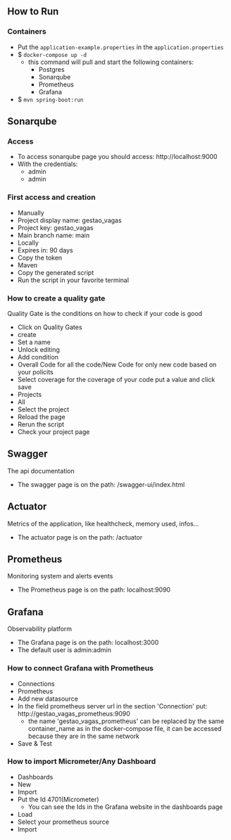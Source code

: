 ## How to Run

### Containers
- Put the `application-example.properties` in the `application.properties`
- $ `docker-compose up -d`
  - this command will pull and start the following containers:
    - Postgres
    - Sonarqube
    - Prometheus
    - Grafana
- $ `mvn spring-boot:run`

## Sonarqube

### Access
- To access sonarqube page you should access: http://localhost:9000
- With the credentials:
  - admin
  - admin

### First access and creation
- Manually
- Project display name: gestao_vagas
- Project key: gestao_vagas
- Main branch name: main
- Locally
- Expires in: 90 days
- Copy the token
- Maven
- Copy the generated script
- Run the script in your favorite terminal

### How to create a quality gate

Quality Gate is the conditions on how to check if your code is good

- Click on Quality Gates
- create
- Set a name
- Unlock editing
- Add condition
- Overall Code for all the code/New Code for only new code based on your policits
- Select coverage for the coverage of your code put a value and click save
- Projects
- All
- Select the project
- Reload the page
- Rerun the script
- Check your project page


## Swagger
The api documentation
- The swagger page is on the path: /swagger-ui/index.html

## Actuator
Metrics of the application, like healthcheck, memory used, infos... 
- The actuator page is on the path: /actuator

## Prometheus
Monitoring system and alerts events
- The Prometheus page is on the path: localhost:9090

## Grafana
Observability platform
- The Grafana page is on the path: localhost:3000
- The default user is admin:admin

### How to connect Grafana with Prometheus
- Connections
- Prometheus
- Add new datasource
- In the field prometheus server url in the section 'Connection' put: http://gestao_vagas_prometheus:9090
  - the name 'gestao_vagas_prometheus' can be replaced by the same container_name as in the docker-compose file, it can be accessed because they are in the same network
- Save & Test

### How to import Micrometer/Any Dashboard
- Dashboards
- New
- Import
- Put the Id 4701(Micrometer)
  - You can see the Ids in the Grafana website in the dashboards page
- Load
- Select your prometheus source
- Import
